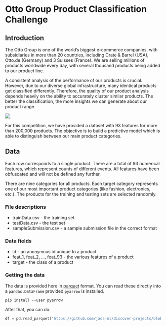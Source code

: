 # Otto Group Product Classification Challenge

## Introduction
The Otto Group is one of the world’s biggest e-commerce companies, with subsidiaries in more than 20 countries, including Crate & Barrel (USA), Otto.de (Germany) and 3 Suisses (France). We are selling millions of products worldwide every day, with several thousand products being added to our product line.

A consistent analysis of the performance of our products is crucial. However, due to our diverse global infrastructure, many identical products get classified differently. Therefore, the quality of our product analysis depends heavily on the ability to accurately cluster similar products. The better the classification, the more insights we can generate about our product range.

![](https://storage.googleapis.com/kaggle-competitions/kaggle/4280/media/Grafik.jpg)

For this competition, we have provided a dataset with 93 features for more than 200,000 products. The objective is to build a predictive model which is able to distinguish between our main product categories.

## Data
Each row corresponds to a single product. There are a total of 93 numerical features, which represent counts of different events. All features have been obfuscated and will not be defined any further.

There are nine categories for all products. Each target category represents one of our most important product categories (like fashion, electronics, etc.). The products for the training and testing sets are selected randomly.

### File descriptions
- trainData.csv - the training set
- testData.csv - the test set
- sampleSubmission.csv - a sample submission file in the correct format

### Data fields
- id - an anonymous id unique to a product
- feat_1, feat_2, ..., feat_93 - the various features of a product
- target - the class of a product

### Getting the data
The data is provided here in [parquet](https://parquet.apache.org/) format. You can read these directly into a `pandas.DataFrame` provided `pyarrow` is installed.

```shell
pip install --user pyarrow
```

After that, you can do

```python
df = pd.read_parquet('https://github.com/jads-nl/discover-projects/blob/main/otto-group-product-classification/train.parquet?raw=true')
```
